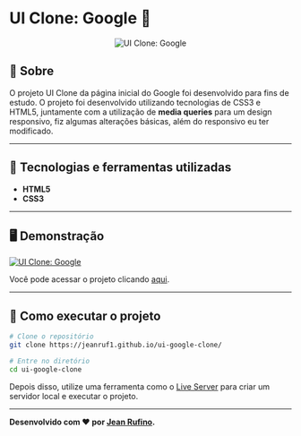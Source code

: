 # UI Clone: Google 🔎
<p align="center">
<img src="https://i.imgur.com/67rcyHB.png" alt="UI Clone: Google" title="UI Clone: Google">
</p>

## 📖 Sobre   
O projeto UI Clone da página inicial do Google foi desenvolvido para fins de estudo. O projeto foi desenvolvido utilizando tecnologias de CSS3 e HTML5, juntamente com a utilização de **media queries** para um design responsivo, fiz algumas alterações básicas, além do responsivo eu ter modificado.

---

## 🚀 Tecnologias e ferramentas utilizadas
 - **HTML5**
 - **CSS3**

---

## 🖥️ Demonstração
[![UI Clone: Google](https://imgur.com/aowJdYy "Clique para acessar o projeto")](https://jeanruf1.github.io/ui-google-clone/ "Clique para acessar o projeto")   

Você pode acessar o projeto clicando [aqui](https://jeanruf1.github.io/ui-google-clone/).

---

## 🔧 Como executar o projeto

```bash
# Clone o repositório
git clone https://jeanruf1.github.io/ui-google-clone/

# Entre no diretório
cd ui-google-clone
```
Depois disso, utilize uma ferramenta como o [Live Server](https://marketplace.visualstudio.com/items?itemName=ritwickdey.LiveServer) para criar um servidor local e executar o projeto.

---
**Desenvolvido com ❤️ por [Jean Rufino](https://github.com/jeanruf1/).**
